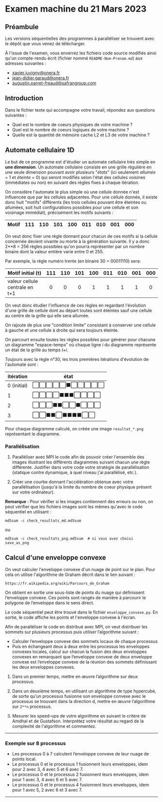# Examen machine du 21 Mars 2023

## Préambule

Les versions séquentielles des programmes à paralléliser se trouvent avec le dépôt que vous venez de télécharger.

À l'issue de l'examen, vous enverrez les fichiers code source modifiés ainsi qu'un compte-rendu écrit (fichier nommé `README-Nom-Prenom.md`) aux adresses suivantes : 

- xavier.juvigny@onera.fr
- jean-didier.garaud@onera.fr
- augustin.parret-freaud@safrangroup.com


## Introduction

Dans le fichier texte qui accompagne votre travail, répondez aux questions suivantes :

- Quel est le nombre de coeurs physiques de votre machine ?
- Quel est le nombre de coeurs logiques de votre machine  ?
- Quelle est la quantité de mémoire cache L2 et L3 de votre machine ?

## Automate cellulaire 1D

Le but de ce programme est d'étudier un automate cellulaire très simple en **une dimension**. Un automate cellulaire consiste en une grille régulière en une seule dimension
pouvant avoir plusieurs "*états*" (ici seulement *allumée* = 1 et *éteinte* = 0) qui seront modifiés selon l'état des cellules voisines (immédiates ou non) en suivant des règles
fixes à chaque itération.

On considère l'automate le plus simple où une cellule donnée n'est influencée que par les cellules adjacentes. Pour une cellule donnée, il existe donc huit "motifs" différents
(les trois cellules pouvant être éteintes ou allumées, soit huit configurations possibles pour une cellule et son voisinage immédiat), précisément les motifs suivants :

| Motif | 111 | 110 | 101 | 100 | 011 | 010 | 001 | 000 |
|--- |:-: |:-: |:-: |:-: |:-: |:-: |:-: |:-:

 On veut donc fixer une règle donnant pour chacun de ces motifs si la cellule concernée devient vivante ou morte à la génération suivante. Il y a donc 2**8 = 256 règles possibles
 qu'on pourra représenter par un nombre binaire dont la valeur entière varie entre 0 et 255.

 Par exemple, la règle numéro trente (en binaire 30 = 00011110) sera:

| Motif initial (t)              | 111 | 110 | 101 | 100 | 011 | 010 | 001 | 000 |
|--- |:-: |:-: |:-: |:-: |:-: |:-: |:-: |:-:
| valeur cellule centrale en t+1 |  0  |  0  |  0  |  1  |  1  |  1  |  1  |  0  |

On veut donc étudier l'influence de ces règles en regardant l'évolution d'une grille de cellule dont au départ toutes sont éteintes sauf une cellule au centre de la grille qui elle sera allumée.

On rajoute de plus une "condition limite" consistant à conserver une cellule à gauche et une cellule à droite qui sera toujours éteinte.

On parcourt ensuite toutes les règles possibles pour générer pour chacune un diagramme "espace-temps" où chaque ligne *i* du diagramme représente un état de la grille au temps *t+i*.

Toujours avec la règle n°30, les trois premières itérations d'évolution de l'automate sont :

| itération | état |
| --------- | ---- |
| 0 (initial) | ⬜⬜⬜⬜⬜⬛⬜⬜⬜⬜⬜ |
| 1           | ⬜⬜⬜⬜⬛⬛⬛⬜⬜⬜⬜ |
| 2           | ⬜⬜⬜⬛⬛⬜⬜⬛⬜⬜⬜ |
| 3           | ⬜⬜⬛⬛⬜⬛⬛⬛⬛⬜⬜ |

Pour chaque diagramme calculé, on créée une image ``resultat_*.png`` représentant le diagramme.

### Parallélisation

1. Paralléliser avec MPI le code afin de pouvoir créer l'ensemble des images illustrant les différents diagrammes suivant chacun une règle différente. Justifier dans votre code votre stratégie de parallélisation (statique contre dynamique, à quel niveau j'ai parallélisé, etc.).

2. Créer une courbe donnant l'accélération obtenue avec votre parallélisation (jusqu'à la limite du nombre de coeur physique présent sur votre ordinateur).

**Remarque** : Pour vérifier si les images contiennent des erreurs ou non, on peut vérifier que les fichiers images sont les mêmes qu'avec le code séquentiel en utilisant :

    md5sum -c check_resultats_md.md5sum
ou

    md5sum -c check_resultats_png.md5sum  # si vous avez choisi save_as_png

## Calcul d'une enveloppe convexe

On veut calculer l'enveloppe convexe d'un nuage de point sur le plan. Pour cela on utilise l'algorithme de Graham décrit dans le lien suivant :

    https://fr.wikipedia.org/wiki/Parcours_de_Graham

On obtient en sortie une sous-liste de points du nuage qui définissent l’enveloppe convexe. Ces points sont rangés de manière à parcourir le polygone de l’enveloppe dans le sens direct.

Le code séquentiel peut être trouvé dans le fichier `enveloppe_convexe.py`. En sortie, le code affiche les points et l'enveloppe convexe à l'écran.

Afin de paralléliser le code en distribué avec MPI, on veut distribuer les sommets sur plusieurs processus puis utiliser l’algorithme suivant :

- Calculer l’enveloppe convexe des sommets locaux de chaque processus
- Puis en échangeant deux à deux entre les processus les enveloppes convexes locales, calcul sur chacun la fusion des deux enveloppes convexes en remarquant que
l’enveloppe convexe de deux enveloppe convexe est l’enveloppe convexe de la réunion
des sommets définissant les deux enveloppes convexes.

1. Dans un premier temps, mettre en œuvre l’algorithme sur deux processus.

2. Dans un deuxième temps, en utilisant un algorithme de type hypercube, de sorte qu’un processus fusionne son enveloppe convexe avec le processus se trouvant dans la direction d, mettre en œuvre l’algorithme sur `2**n` processus.

3. Mesurer les speed-ups de votre algorithme en suivant le critère de Amdhal et de Gustafson. Interprétez votre résultat au regard de la complexité de l'algorithme et commentez.

---

### Exemple sur 8 processus

- Les processus 0 à 7 calculent l’enveloppe convexe de leur nuage de points local.
- Le processus 0 et le processus 1 fusionnent leurs enveloppes, idem pour 2 avec 3, 4 avec 5 et 6 avec 7.
- Le processus 0 et le processus 2 fusionnent leurs enveloppes, idem pour 1 avec 3, 4 avec 6 et 5 avec 7.
- Le processus 0 et le processus 4 fusionnent leurs enveloppes, idem pour 1 avec 5, 2 avec 6 et 3 avec 7.

---

